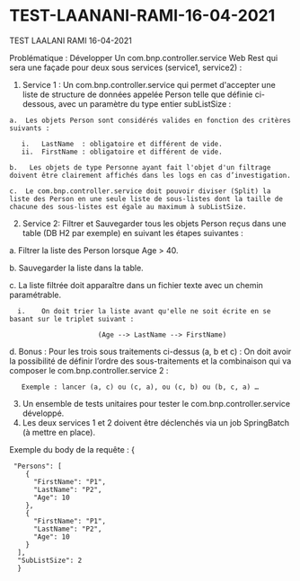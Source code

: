# TEST-LAANANI-RAMI-16-04-2021
TEST LAALANI RAMI 16-04-2021
                                                    

Problématique :
Développer 
Un com.bnp.controller.service Web Rest qui sera une façade pour deux sous services (service1, service2) :

1.	 Service 1 : Un com.bnp.controller.service qui permet d'accepter une liste de structure de données appelée Person telle que définie ci-dessous, avec un paramètre du type entier subListSize :

    a.	Les objets Person sont considérés valides en fonction des critères suivants : 

       i.	LastName  : obligatoire et différent de vide.
       ii.	FirstName : obligatoire et différent de vide. 
       
    b.	 Les objets de type Personne ayant fait l'objet d'un filtrage doivent être clairement affichés dans les logs en cas d’investigation.

    c.	Le com.bnp.controller.service doit pouvoir diviser (Split) la liste des Person en une seule liste de sous-listes dont la taille de chacune des sous-listes est égale au maximum à subListSize.

2.	 Service 2: Filtrer et Sauvegarder tous les objets Person reçus dans une table (DB H2 par exemple) en suivant les étapes suivantes :

  a.	Filtrer la liste des Person lorsque Age > 40.
  
  b.	Sauvegarder la liste dans la table.
  
  c.	La liste filtrée doit apparaître dans un fichier texte avec un chemin paramétrable.  
  
      i.	On doit trier la liste avant qu'elle ne soit écrite en se basant sur le triplet suivant :
      
                          (Age --> LastName --> FirstName)
 d. Bonus : Pour les trois sous traitements ci-dessus (a, b et c) : On doit avoir la possibilité de définir l’ordre des sous-traitements et la combinaison qui va 
composer le com.bnp.controller.service 2 :

       Exemple : lancer (a, c) ou (c, a), ou (c, b) ou (b, c, a) …

3.	Un ensemble de tests unitaires pour tester le com.bnp.controller.service développé.
4.	Les deux services 1 et 2 doivent être déclenchés via un job SpringBatch (à mettre en place).

  Exemple du body de la requête : 
    {

     "Persons": [
        {
          "FirstName": "P1",
          "LastName": "P2",
          "Age": 10
        },
        {
          "FirstName": "P1",
          "LastName": "P2",
          "Age": 10
        }
      ],
      "SubListSize": 2
      }
